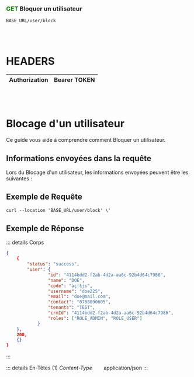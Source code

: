### <span style="color:green">GET</span> Bloquer un utilisateur

````
BASE_URL/user/block
````

<br/> <br/>

# HEADERS

| Authorization | Bearer TOKEN |
| ------------- | -----------  |

<br/> <br/>

# Blocage d'un utilisateur
Ce guide vous aide à comprendre comment Bloquer un utilisateur.


## Informations envoyées dans la requête

Lors du Blocage d'un utilisateur, les informations envoyées peuvent être les suivantes :


## Exemple de Requête

```txt
curl --location 'BASE_URL/user/block' \'

```


## Exemple de Réponse

::: details Corps  

```json
{
    {
        "status": "success",
        "user": {
                "id": "4114bdd2-f2ab-4d2a-aa6c-92b4d64c7986", 
                "name": "DOE",
                "code": "àç!§js",
                "username": "doe225",
                "email": "doe@mail.com",
                "contact": "0708090605",
                "tenants": "TEST",
                "crmId": "4114bdd2-f2ab-4d2a-aa6c-92b4d64c7986",
                "roles": ["ROLE_ADMIN", "ROLE_USER"]
            }
    },
    200,
    {}
}
```
:::


::: details En-Têtes (1)
 *Content-Type*    &nbsp;&nbsp;&nbsp;&nbsp;&nbsp;&nbsp;     application/json
:::
